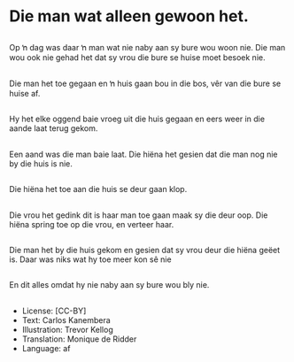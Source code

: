 # Die man wat alleen gewoon het.

##
Op ŉ dag was daar ŉ
man wat nie naby aan
sy bure wou woon nie.
Die man wou ook nie
gehad het dat sy vrou
die bure se huise moet
besoek nie.

##
Die man het toe gegaan
en ŉ huis gaan bou in
die bos, vêr van die
bure se huise af.

##
Hy het elke oggend
baie vroeg uit die huis
gegaan en eers weer in
die aande laat terug
gekom.

##
Een aand was die man
baie laat. Die hiëna het
gesien dat die man nog
nie by die huis is nie.

##
Die hiëna het toe aan
die huis se deur gaan
klop.

##
Die vrou het gedink dit
is haar man toe gaan
maak sy die deur oop.
Die hiëna spring toe op
die vrou, en verteer
haar.

##
Die man het by die huis
gekom en gesien dat sy
vrou deur die hiëna
geëet is. Daar was niks
wat hy toe meer kon sê
nie

##
En dit alles omdat hy
nie naby aan sy bure
wou bly nie.

##
* License: [CC-BY]
* Text: Carlos Kanembera
* Illustration: Trevor Kellog
* Translation: Monique de Ridder
* Language: af
